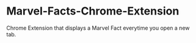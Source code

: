 # Marvel-Facts-Chrome-Extension
 Chrome Extension that displays a Marvel Fact everytime you open a new tab.
